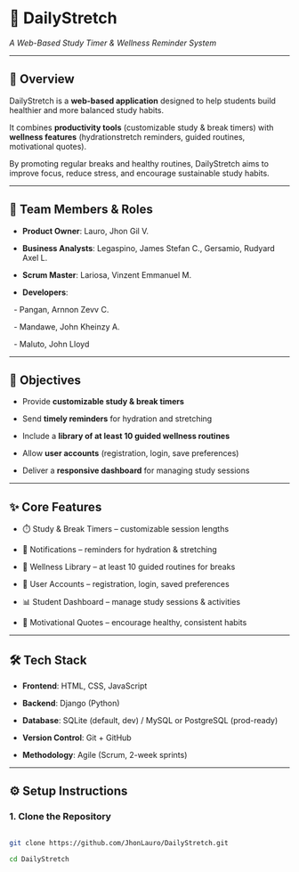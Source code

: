 # 🌱 DailyStretch  

*A Web-Based Study Timer \& Wellness Reminder System*



---



## 📌 Overview  

DailyStretch is a **web-based application** designed to help students build healthier and more balanced study habits.  

It combines **productivity tools** (customizable study & break timers) with **wellness features** (hydrationstretch reminders, guided routines, motivational quotes).  



By promoting regular breaks and healthy routines, DailyStretch aims to improve focus, reduce stress, and encourage sustainable study habits.  



---



## 👥 Team Members & Roles  

- **Product Owner**: Lauro, Jhon Gil V.  

- **Business Analysts**: Legaspino, James Stefan C., Gersamio, Rudyard Axel L.  

- **Scrum Master**: Lariosa, Vinzent Emmanuel M.  

- **Developers**:  

&nbsp; - Pangan, Arnnon Zevv C.  

&nbsp; - Mandawe, John Kheinzy A.  

&nbsp; - Maluto, John Lloyd  



---



## 🎯 Objectives  

- Provide **customizable study & break timers**  

- Send **timely reminders** for hydration and stretching  

- Include a **library of at least 10 guided wellness routines**  

- Allow **user accounts** (registration, login, save preferences)  

- Deliver a **responsive dashboard** for managing study sessions  



---



## ✨ Core Features  

- ⏱️ Study & Break Timers – customizable session lengths  

- 🔔 Notifications – reminders for hydration & stretching  

- 🧘 Wellness Library – at least 10 guided routines for breaks  

- 👤 User Accounts – registration, login, saved preferences  

- 📊 Student Dashboard – manage study sessions & activities  

- 💬 Motivational Quotes – encourage healthy, consistent habits  



---



## 🛠️ Tech Stack  

- **Frontend**: HTML, CSS, JavaScript  

- **Backend**: Django (Python)  

- **Database**: SQLite (default, dev) / MySQL or PostgreSQL (prod-ready)  

- **Version Control**: Git + GitHub  

- **Methodology**: Agile (Scrum, 2-week sprints)  



---



## ⚙️ Setup Instructions  



### 1. Clone the Repository  

```bash

git clone https://github.com/JhonLauro/DailyStretch.git

cd DailyStretch



